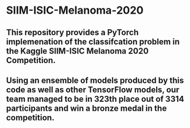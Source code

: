 # SIIM-ISIC-Melanoma-2020

## This repository provides a PyTorch implemenation of the classifcation problem in the Kaggle SIIM-ISIC Melanoma 2020 Competition. 

## Using an ensemble of models produced by this code as well as other TensorFlow models, our team managed to be in 323th place out of 3314 participants and win a bronze medal in the competition.
